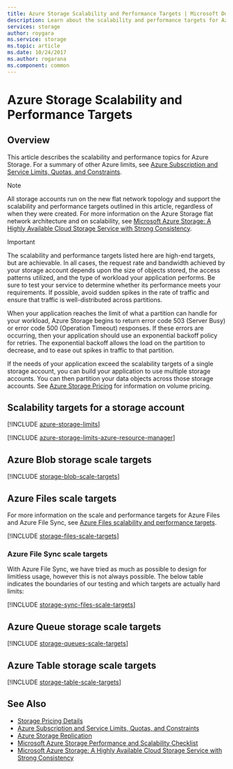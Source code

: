 ```yaml
---
title: Azure Storage Scalability and Performance Targets | Microsoft Docs
description: Learn about the scalability and performance targets for Azure Storage, including capacity, request rate, and inbound and outbound bandwidth for both standard and premium storage accounts. Understand performance targets for partitions within each of the Azure Storage services.
services: storage
author: roygara
ms.service: storage
ms.topic: article
ms.date: 10/24/2017
ms.author: rogarana
ms.component: common
---
```

# Azure Storage Scalability and Performance Targets
## Overview
This article describes the scalability and performance topics for Azure Storage. For a summary of other Azure limits, see [Azure Subscription and Service Limits, Quotas, and Constraints](../../azure-subscription-service-limits.md).

> [!NOTE]
> All storage accounts run on the new flat network topology and support the scalability and performance targets outlined in this article, regardless of when they were created. For more information on the Azure Storage flat network architecture and on scalability, see [Microsoft Azure Storage: A Highly Available Cloud Storage Service with Strong Consistency](http://blogs.msdn.com/b/windowsazurestorage/archive/2011/11/20/windows-azure-storage-a-highly-available-cloud-storage-service-with-strong-consistency.aspx).
> 

> [!IMPORTANT]
> The scalability and performance targets listed here are high-end targets, but are achievable. In all cases, the request rate and bandwidth achieved by your storage account depends upon the size of objects stored, the access patterns utilized, and the type of workload your application performs. Be sure to test your service to determine whether its performance meets your requirements. If possible, avoid sudden spikes in the rate of traffic and ensure that traffic is well-distributed across partitions.
> 
> When your application reaches the limit of what a partition can handle for your workload, Azure Storage begins to return error code 503 (Server Busy) or error code 500 (Operation Timeout) responses. If these errors are occurring, then your application should use an exponential backoff policy for retries. The exponential backoff allows the load on the partition to decrease, and to ease out spikes in traffic to that partition.
> 
> 

If the needs of your application exceed the scalability targets of a single storage account, you can build your application to use multiple storage accounts. You can then partition your data objects across those storage accounts. See [Azure Storage Pricing](https://azure.microsoft.com/pricing/details/storage/) for information on volume pricing.

## Scalability targets for a storage account
[!INCLUDE [azure-storage-limits](../../../includes/azure-storage-limits.md)]

[!INCLUDE [azure-storage-limits-azure-resource-manager](../../../includes/azure-storage-limits-azure-resource-manager.md)]

## Azure Blob storage scale targets
[!INCLUDE [storage-blob-scale-targets](../../../includes/storage-blob-scale-targets.md)]

## Azure Files scale targets
For more information on the scale and performance targets for Azure Files and Azure File Sync, see [Azure Files scalability and performance targets](../files/storage-files-scale-targets.md).

[!INCLUDE [storage-files-scale-targets](../../../includes/storage-files-scale-targets.md)]

### Azure File Sync scale targets
With Azure File Sync, we have tried as much as possible to design for limitless usage, however this is not always possible. The below table indicates the boundaries of our testing and which targets are actually hard limits:

[!INCLUDE [storage-sync-files-scale-targets](../../../includes/storage-sync-files-scale-targets.md)]

## Azure Queue storage scale targets
[!INCLUDE [storage-queues-scale-targets](../../../includes/storage-queues-scale-targets.md)]

## Azure Table storage scale targets
[!INCLUDE [storage-table-scale-targets](../../../includes/storage-tables-scale-targets.md)]

## See Also
* [Storage Pricing Details](https://azure.microsoft.com/pricing/details/storage/)
* [Azure Subscription and Service Limits, Quotas, and Constraints](../../azure-subscription-service-limits.md)
* [Azure Storage Replication](../storage-redundancy.md)
* [Microsoft Azure Storage Performance and Scalability Checklist](../storage-performance-checklist.md)
* [Microsoft Azure Storage: A Highly Available Cloud Storage Service with Strong Consistency](http://blogs.msdn.com/b/windowsazurestorage/archive/2011/11/20/windows-azure-storage-a-highly-available-cloud-storage-service-with-strong-consistency.aspx)

